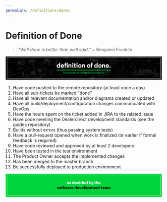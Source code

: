 ```yaml
---
permalink: /definitions/done/
---
```


# Definition of Done

> _“Well done is better than well said.”_
> ~ Benjamin Franklin

![Definition of Done](../../images/definitions/definition-of-done.jpg)

1. Have code pushed to the remote repository (at least once a day)
2. Have all sub-tickets be marked "done"
3. Have all relevant documentation and/or diagrams created or updated
4. Have all build/deployment/configuration changes communicated with DevOps
5. Have the hours spent on the ticket added in JIRA to the related issue
6. Have code meeting the Dealerdirect development standards (see the guides repository)
7. Builds without errors (thus passing system tests)
8. Have a pull-request opened when work is finalized (or earlier if formal feedback is required)
9. Have code reviewed and approved by at least 2 developers
10. Have been tested in the test environment
11. The Product Owner accepts the implemented changes  
12. Has been merged to the master branch
13. Be successfully deployed to production environment

![As decided by the Development Team](../../images/definitions/as-decided-by-the-development-team.jpg)

